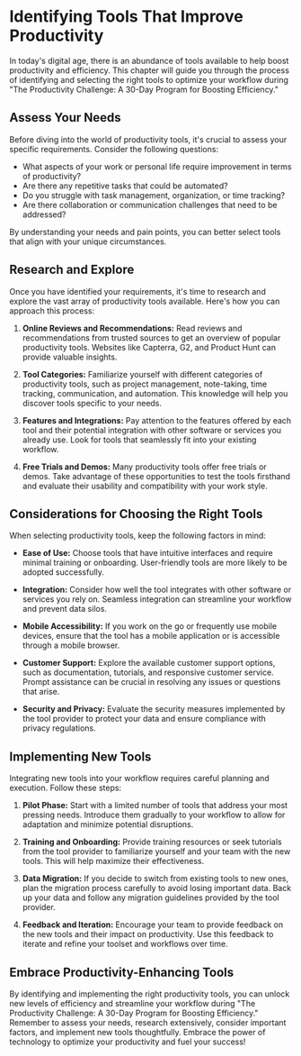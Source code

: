 Identifying Tools That Improve Productivity
=======================================================

In today's digital age, there is an abundance of tools available to help boost productivity and efficiency. This chapter will guide you through the process of identifying and selecting the right tools to optimize your workflow during "The Productivity Challenge: A 30-Day Program for Boosting Efficiency."

Assess Your Needs
-----------------

Before diving into the world of productivity tools, it's crucial to assess your specific requirements. Consider the following questions:

* What aspects of your work or personal life require improvement in terms of productivity?
* Are there any repetitive tasks that could be automated?
* Do you struggle with task management, organization, or time tracking?
* Are there collaboration or communication challenges that need to be addressed?

By understanding your needs and pain points, you can better select tools that align with your unique circumstances.

Research and Explore
--------------------

Once you have identified your requirements, it's time to research and explore the vast array of productivity tools available. Here's how you can approach this process:

1. **Online Reviews and Recommendations:** Read reviews and recommendations from trusted sources to get an overview of popular productivity tools. Websites like Capterra, G2, and Product Hunt can provide valuable insights.

2. **Tool Categories:** Familiarize yourself with different categories of productivity tools, such as project management, note-taking, time tracking, communication, and automation. This knowledge will help you discover tools specific to your needs.

3. **Features and Integrations:** Pay attention to the features offered by each tool and their potential integration with other software or services you already use. Look for tools that seamlessly fit into your existing workflow.

4. **Free Trials and Demos:** Many productivity tools offer free trials or demos. Take advantage of these opportunities to test the tools firsthand and evaluate their usability and compatibility with your work style.

Considerations for Choosing the Right Tools
-------------------------------------------

When selecting productivity tools, keep the following factors in mind:

* **Ease of Use:** Choose tools that have intuitive interfaces and require minimal training or onboarding. User-friendly tools are more likely to be adopted successfully.

* **Integration:** Consider how well the tool integrates with other software or services you rely on. Seamless integration can streamline your workflow and prevent data silos.

* **Mobile Accessibility:** If you work on the go or frequently use mobile devices, ensure that the tool has a mobile application or is accessible through a mobile browser.

* **Customer Support:** Explore the available customer support options, such as documentation, tutorials, and responsive customer service. Prompt assistance can be crucial in resolving any issues or questions that arise.

* **Security and Privacy:** Evaluate the security measures implemented by the tool provider to protect your data and ensure compliance with privacy regulations.

Implementing New Tools
----------------------

Integrating new tools into your workflow requires careful planning and execution. Follow these steps:

1. **Pilot Phase:** Start with a limited number of tools that address your most pressing needs. Introduce them gradually to your workflow to allow for adaptation and minimize potential disruptions.

2. **Training and Onboarding:** Provide training resources or seek tutorials from the tool provider to familiarize yourself and your team with the new tools. This will help maximize their effectiveness.

3. **Data Migration:** If you decide to switch from existing tools to new ones, plan the migration process carefully to avoid losing important data. Back up your data and follow any migration guidelines provided by the tool provider.

4. **Feedback and Iteration:** Encourage your team to provide feedback on the new tools and their impact on productivity. Use this feedback to iterate and refine your toolset and workflows over time.

Embrace Productivity-Enhancing Tools
------------------------------------

By identifying and implementing the right productivity tools, you can unlock new levels of efficiency and streamline your workflow during "The Productivity Challenge: A 30-Day Program for Boosting Efficiency." Remember to assess your needs, research extensively, consider important factors, and implement new tools thoughtfully. Embrace the power of technology to optimize your productivity and fuel your success!
